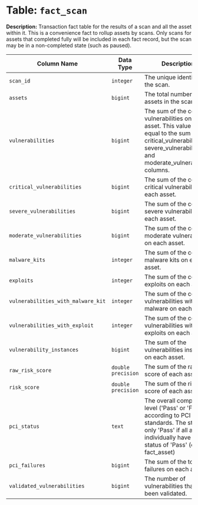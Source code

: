 # Table: `fact_scan`

**Description:** Transaction fact table for the results of a scan and all the asset within it. This is a convenience fact to rollup assets by scans. Only scans for assets that completed fully will be included in each fact record, but the scan may be in a non-completed state (such as paused).


| Column Name | Data Type | Description |
|-------------|-----------|-------------|
| `scan_id` | `integer` | The unique identifier of the scan. |
| `assets` | `bigint` | The total number of assets in the scan. |
| `vulnerabilities` | `bigint` | The sum of the count of vulnerabilities on each asset. This value is equal to the sum of the critical_vulnerabilities, severe_vulnerabilities, and moderate_vulnerabilities columns. |
| `critical_vulnerabilities` | `bigint` | The sum of the count of critical vulnerabilities on each asset. |
| `severe_vulnerabilities` | `bigint` | The sum of the count of severe vulnerabilities on each asset. |
| `moderate_vulnerabilities` | `bigint` | The sum of the count of moderate vulnerabilities on each asset. |
| `malware_kits` | `integer` | The sum of the count of malware kits on each asset. |
| `exploits` | `integer` | The sum of the count of exploits on each asset. |
| `vulnerabilities_with_malware_kit` | `integer` | The sum of the count of vulnerabilities with malware on each asset. |
| `vulnerabilities_with_exploit` | `integer` | The sum of the count of vulnerabilities with exploits on each asset. |
| `vulnerability_instances` | `bigint` | The sum of the vulnerabilities instances on each asset. |
| `raw_risk_score` | `double precision` | The sum of the raw risk score of each asset. |
| `risk_score` | `double precision` | The sum of the risk score of each asset. |
| `pci_status` | `text` | The overall compliance level ('Pass' or 'Fail') according to PCI standards. The status is only 'Pass' if all assets individually have a status of 'Pass' (e.g. in fact_asset) |
| `pci_failures` | `bigint` | The sum of the total PCI failures on each asset. |
| `validated_vulnerabilities` | `bigint` | The number of vulnerabilities that have been validated. |